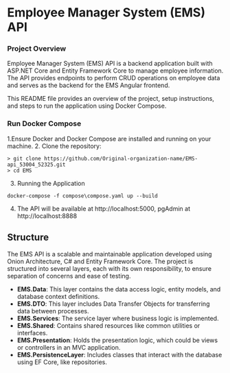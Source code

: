 # Employee Manager System (EMS) API

### Project Overview
Employee Manager System (EMS) API is a backend application built with ASP.NET Core and Entity Framework Core to manage employee information. The API provides endpoints to perform CRUD operations on employee data and serves as the backend for the EMS Angular frontend.

This README file provides an overview of the project, setup instructions, and steps to run the application using Docker Compose.

### Run Docker Compose
1.Ensure Docker and Docker Compose are installed and running on your machine.
2. Clone the repository:
```
> git clone https://github.com/Original-organization-name/EMS-api_53004_52325.git
> cd EMS
```
3. Running the Application
```
docker-compose -f compose\compose.yaml up --build
```
4. The API will be available at http://localhost:5000, pgAdmin at http://localhost:8888


## Structure
The EMS API is a scalable and maintainable application developed using Onion Architecture, C# and Entity Framework Core. The project is structured into several layers, each with its own responsibility, to ensure separation of concerns and ease of testing.

- **EMS.Data**: This layer contains the data access logic, entity models, and database context definitions.
- **EMS.DTO**: This layer includes Data Transfer Objects for transferring data between processes.
- **EMS.Services**: The service layer where business logic is implemented.
- **EMS.Shared**: Contains shared resources like common utilities or interfaces.
- **EMS.Presentation**: Holds the presentation logic, which could be views or controllers in an MVC application.
- **EMS.PersistenceLayer**: Includes classes that interact with the database using EF Core, like repositories.
